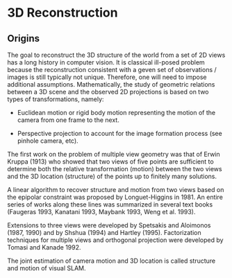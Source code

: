 # 3D Reconstruction

## Origins

The goal to reconstruct the 3D structure of the world from a set of 2D views
has a long history in computer vision. It is classical ill-posed problem
because the reconstruction consistent with a geven set of observations / images
is still typically not unique. Therefore, one will need to impose additional
assumptions. Mathematically, the study of geometric relations between a 3D
scene and the observed 2D projections is based on two types of transformations,
namely:

- Euclidean motion or rigid body motion representing the motion of the camera
  from one frame to the next.

- Perspective projection to account for the image formation process (see
  pinhole camera, etc).

The first work on the problem of multiple view geometry was that of Erwin
Kruppa (1913) who showed that two views of five points are sufficient to
determine both the relative transformation (motion) between the two views and
the 3D location (structure) of the points up to finitely many solutions.

A linear algorithm to recover structure and motion from two views based on the
epipolar constraint was proposed by Longuet-Higgins in 1981. An entire series
of works along these lines was summarized in several text books (Faugeras 1993,
Kanatani 1993, Maybank 1993, Weng et al. 1993).

Extensions to three views were developed by Spetsakis and Aloimonos (1987,
1990) and  by Shshua (1994) and Hartley (1995). Factorization techniques for
multiple views and orthogonal projection were developed by Tomasi and Kanade
1992.

The joint estimation of camera motion and 3D location is called structure and
motion of visual SLAM.
